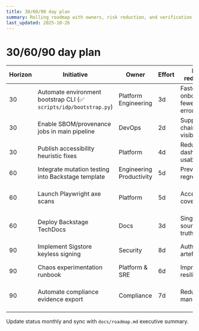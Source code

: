 ```yaml
---
title: 30/60/90 day plan
summary: Rolling roadmap with owners, risk reduction, and verification steps.
last_updated: 2025-10-26
---
```


# 30/60/90 day plan

| Horizon | Initiative                                                         | Owner                    | Effort | Risk reduction                        | Verification                      |
| ------- | ------------------------------------------------------------------ | ------------------------ | ------ | ------------------------------------- | --------------------------------- |
| 30      | Automate environment bootstrap CLI (✅ `scripts/idp/bootstrap.py`) | Platform Engineering     | 3d     | Faster onboarding, fewer setup errors | DevEx survey, onboarding timer    |
| 30      | Enable SBOM/provenance jobs in main pipeline                       | DevOps                   | 2d     | Supply-chain visibility               | CI artefacts, policy eval         |
| 30      | Publish accessibility heuristic fixes                              | Platform                 | 4d     | Reduce dashboard usability risk       | Accessibility job, manual review  |
| 60      | Integrate mutation testing into Backstage template                 | Engineering Productivity | 5d     | Prevent regressions                   | Mutation job success              |
| 60      | Launch Playwright axe scans                                        | Platform                 | 5d     | Accessibility coverage                | Axe report with 0 critical issues |
| 60      | Deploy Backstage TechDocs                                          | Docs                     | 3d     | Single source of truth                | TechDocs build logs               |
| 90      | Implement Sigstore keyless signing                                 | Security                 | 8d     | Authentic artefacts                   | Sigstore verification logs        |
| 90      | Chaos experimentation runbook                                      | Platform & SRE           | 6d     | Improved resilience                   | Chaos drill report                |
| 90      | Automate compliance evidence export                                | Compliance               | 7d     | Reduced manual toil                   | Evidence catalog auto-update      |

Update status monthly and sync with `docs/roadmap.md` executive summary.
